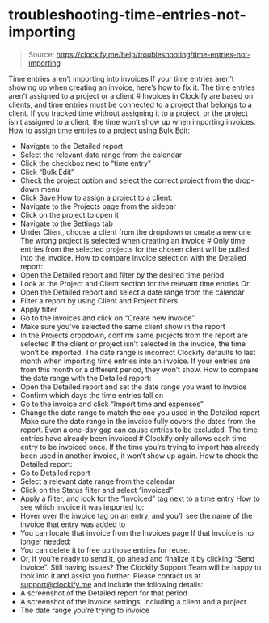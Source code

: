 # troubleshooting-time-entries-not-importing

> Source: https://clockify.me/help/troubleshooting/time-entries-not-importing

Time entries aren’t importing into invoices
If your time entries aren’t showing up when creating an invoice, here’s how to fix it.
The time entries aren’t assigned to a project or a client #
Invoices in Clockify are based on clients, and time entries must be connected to a project that belongs to a client. If you tracked time without assigning it to a project, or the project isn’t assigned to a client, the time won’t show up when importing invoices.
How to assign time entries to a project using Bulk Edit:
- Navigate to the Detailed report
- Select the relevant date range from the calendar
- Click the checkbox next to “time entry”
- Click “Bulk Edit”
- Check the project option and select the correct project from the drop-down menu
- Click Save
How to assign a project to a client:
- Navigate to the Projects page from the sidebar
- Click on the project to open it
- Navigate to the Settings tab
- Under Client, choose a client from the dropdown or create a new one
The wrong project is selected when creating an invoice #
Only time entries from the selected projects for the chosen client will be pulled into the invoice.
How to compare invoice selection with the Detailed report:
- Open the Detailed report and filter by the desired time period
- Look at the Project and Client section for the relevant time entries
Or:
- Open the Detailed report and select a date range from the calendar
- Filter a report by using Client and Project filters
- Apply filter
- Go to the invoices and click on “Create new invoice”
- Make sure you’ve selected the same client show in the report
- In the Projects dropdown, confirm same projects from the report are selected
If the client or project isn’t selected in the invoice, the time won’t be imported.
The date range is incorrect
Clockify defaults to last month when importing time entries into an invoice. If your entries are from this month or a different period, they won’t show.
How to compare the date range with the Detailed report:
- Open the Detailed report and set the date range you want to invoice
- Confirm which days the time entries fall on
- Go to the invoice and click “Import time and expenses”
- Change the date range to match the one you used in the Detailed report
Make sure the date range in the invoice fully covers the dates from the report. Even a one-day gap can cause entries to be excluded.
The time entries have already been invoiced #
Clockify only allows each time entry to be invoiced once. If the time you’re trying to import has already been used in another invoice, it won’t show up again.
How to check the Detailed report:
- Go to Detailed report
- Select a relevant date range from the calendar
- Click on the Status filter and select “invoiced”
- Apply a filter, and look for the “invoiced” tag next to a time entry
How to see which invoice it was imported to:
- Hover over the invoice tag on an entry, and you’ll see the name of the invoice that entry was added to
- You can locate that invoice from the Invoices page
If that invoice is no longer needed:
- You can delete it to free up those entries for reuse.
- Or, if you’re ready to send it, go ahead and finalize it by clicking “Send invoice”.
Still having issues? The Clockify Support Team will be happy to look into it and assist you further. Please contact us at support@clockify.me and include the following details:
- A screenshot of the Detailed report for that period
- A screenshot of the invoice settings, including a client and a project
- The date range you’re trying to invoice